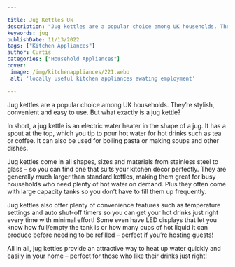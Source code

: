 ```yaml
---

title: Jug Kettles Uk
description: "Jug kettles are a popular choice among UK households. They’re stylish, convenient and easy to use. But what exactly is a jug kettl...learn more about it now"
keywords: jug
publishDate: 11/13/2022
tags: ["Kitchen Appliances"]
author: Curtis
categories: ["Household Appliances"]
cover: 
 image: /img/kitchenappliances/221.webp
 alt: 'locally useful kitchen appliances awating employment'

---
```


Jug kettles are a popular choice among UK households. They’re stylish, convenient and easy to use. But what exactly is a jug kettle?

In short, a jug kettle is an electric water heater in the shape of a jug. It has a spout at the top, which you tip to pour hot water for hot drinks such as tea or coffee. It can also be used for boiling pasta or making soups and other dishes. 

Jug kettles come in all shapes, sizes and materials from stainless steel to glass – so you can find one that suits your kitchen décor perfectly. They are generally much larger than standard kettles, making them great for busy households who need plenty of hot water on demand. Plus they often come with large capacity tanks so you don’t have to fill them up frequently. 

Jug kettles also offer plenty of convenience features such as temperature settings and auto shut-off timers so you can get your hot drinks just right every time with minimal effort! Some even have LED displays that let you know how full/empty the tank is or how many cups of hot liquid it can produce before needing to be refilled – perfect if you’re hosting guests! 

All in all, jug kettles provide an attractive way to heat up water quickly and easily in your home – perfect for those who like their drinks just right!
